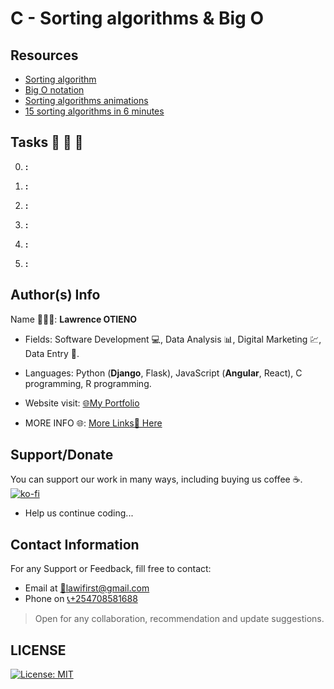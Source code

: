 # C - Sorting algorithms &amp; Big O

## Resources

* [Sorting algorithm](https://alx-intranet.hbtn.io/rltoken/-j5MKLBlzZAC2RfJ5DTBIg)
* [Big O notation](https://alx-intranet.hbtn.io/projects/248#:~:text=Sorting%20algorithm-,Big%20O%20notation,-Sorting%20algorithms%20animations)
* [Sorting algorithms animations](https://alx-intranet.hbtn.io/rltoken/ol0P7NbYVb5R31iOv4Q40A)
* [15 sorting algorithms in 6 minutes](https://alx-intranet.hbtn.io/rltoken/_I0aEvhfJ66Xyob6dd9Utw)

## Tasks 🚨 🚨 🚨

0.  __:__ 

1. __:__ 

2. __:__ 

3. __:__ 

4. __:__ 

5. __:__ 


## Author(s) Info

Name 👨🏽‍💻: __Lawrence OTIENO__

* Fields: Software Development 💻, Data Analysis 📊, Digital Marketing 💹, Data Entry 📑.

* Languages: Python (__Django__, Flask), JavaScript (__Angular__, React), C programming, R programming.

* Website visit: [🌐My Portfolio](https://lawiotieno.github.io/portfolio)

* MORE INFO 🌐: [More Links🔗 Here](https://shor.by/lawi)

## Support/Donate

You can support our work in many ways, including buying us coffee ☕️.  
[![ko-fi](https://ko-fi.com/img/githubbutton_sm.svg)](https://ko-fi.com/N4N26PU7L)

* Help us continue coding...

<!-- [Buy Me Coffee ☕️](https://ko-fi.com/streetgrandmaster) -->

## Contact Information

For any Support or Feedback, fill free to contact:

* Email at [📧lawifirst@gmail.com](mailto:lawifirst@gmail.com)
* Phone on [📞+254708581688](tel:+254708581688)

> Open for any collaboration, recommendation and update suggestions.

## LICENSE

[![License: MIT](https://img.shields.io/badge/License-MIT-yellow.svg)](/LICENSE)

<!-- [MIT License](https://choosealicense.com/licenses/mit/) -->

